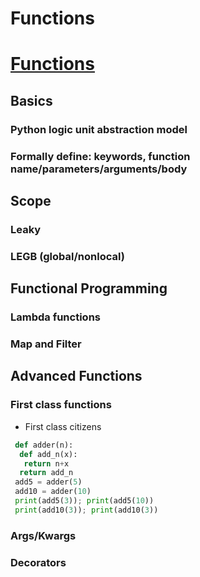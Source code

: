 # Functions

# [Functions](https://github.com/ByteAcademyCo/Phase1-Python/blob/master/Week%201/Introduction%20To%20Python/Slides/Functions.md)
## Basics
### Python logic unit abstraction model
### Formally define: keywords, function name/parameters/arguments/body

## Scope
### Leaky
### LEGB (global/nonlocal)

## Functional Programming
### Lambda functions
### Map and Filter

## Advanced Functions
### First class functions
* First class citizens
```Python
 def adder(n):
  def add_n(x):
   return n+x
  return add_n
 add5 = adder(5)
 add10 = adder(10)
 print(add5(3)); print(add5(10))
 print(add10(3)); print(add10(3))
 ```
 
### Args/Kwargs
### Decorators
